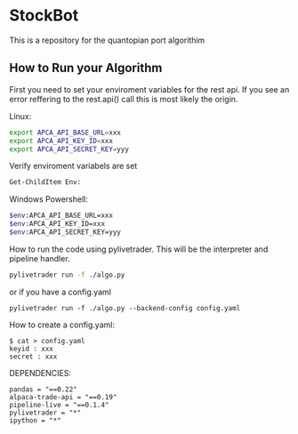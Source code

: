 # StockBot
This is a repository for the quantopian port algorithim

## How to Run your Algorithm
First you need to set your enviroment variables for the rest api.
If you see an error reffering to the rest.api() call this is most likely the origin. 

Linux:
```sh
export APCA_API_BASE_URL=xxx
export APCA_API_KEY_ID=xxx
export APCA_API_SECRET_KEY=yyy
```
Verify enviroment variabels are set
```sh
Get-ChildItem Env:
```
Windows Powershell:
```sh
$env:APCA_API_BASE_URL=xxx
$env:APCA_API_KEY_ID=xxx
$env:APCA_API_SECRET_KEY=yyy
```

How to run the code using pylivetrader.
This will be the interpreter and pipeline handler.
```sh
pylivetrader run -f ./algo.py 
```
or if you have a config.yaml
```
pylivetrader run -f ./algo.py --backend-config config.yaml
```
How to create a config.yaml:
```
$ cat > config.yaml
keyid : xxx
secret : xxx
```

DEPENDENCIES:
```
pandas = "==0.22"
alpaca-trade-api = "==0.19"
pipeline-live = "==0.1.4"
pylivetrader = "*"
ipython = "*"
```
